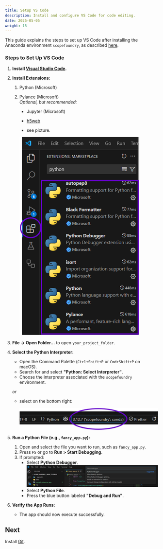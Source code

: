 ```yaml
---
title: Setup VS Code
description: Install and configure VS Code for code editing.
date: 2025-05-05
weight: 15
---
```


[anaconda_dl]: https://www.continuum.io/downloads
[Eclipse]: http://www.eclipse.org
[PyDev]: http://www.pydev.org
[conda_env]: http://conda.pydata.org/docs/using/envs.html
[install ScopeFoundry]: /docs/1_getting-started/
[Qt Creator]: https://www.qt.io/offline-installers

This guide explains the steps to set up VS Code after installing the Anaconda environment `scopefoundry`, as described [here][install ScopeFoundry].

### Steps to Set Up VS Code

1. **Install [Visual Studio Code](https://code.visualstudio.com/download).**

2. **Install Extensions:**
   1. Python (Microsoft)  
   2. Pylance (Microsoft)          
      *Optional, but recommended:*
       - Jupyter (Microsoft) 
       - [h5web](https://marketplace.visualstudio.com/items?itemName=h5web.vscode-h5web)
      
       - see picture.

      ![vs-code-extensions](vs-code-extensions.png)


3. **File -> Open Folder...** to open `your_project_folder`.

4. **Select the Python Interpreter:**

   - Open the Command Palette (`Ctrl+Shift+P` or `Cmd+Shift+P` on macOS).
   - Search for and select **"Python: Select Interpreter"**.
   - Choose the interpreter associated with the `scopefoundry` environment.

   *or*

   - select on the bottom right: 

      ![vs-code-select-interpreter](vs-code-select-interpreter.png)

5. **Run a Python File (e.g., `fancy_app.py`):**
   1. Open and select the file you want to run, such as `fancy_app.py`.
   2. Press `F5` or go to **Run > Start Debugging**.
   3. If prompted:
      - Select **Python Debugger**.  
        ![vs-code-run](vs-code-run.png)
      - Select **Python File**.
      - Press the blue button labeled **"Debug and Run"**.

6. **Verify the App Runs:**
   - The app should now execute successfully.





## Next 

Install [Git](../20_git).